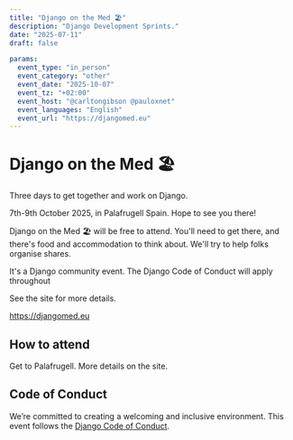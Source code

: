 ```yaml
---
title: "Django on the Med 🏖️"
description: "Django Development Sprints."
date: "2025-07-11"
draft: false

params:
  event_type: "in_person"
  event_category: "other"
  event_date: "2025-10-07"
  event_tz: "+02:00"
  event_host: "@carltongibson @pauloxnet"
  event_languages: "English"
  event_url: "https://djangomed.eu"
---
```


# Django on the Med 🏖️

Three days to get together and work on Django.

7th-9th October 2025, in Palafrugell Spain. Hope to see you there!

Django on the Med 🏖️ will be free to attend. You'll need to get there, and there's food and accommodation to think about. We'll try to help folks organise shares.

It's a Django community event. The Django Code of Conduct will apply throughout

See the site for more details.

https://djangomed.eu

## How to attend

Get to Palafrugell. More details on the site.

## Code of Conduct

We’re committed to creating a welcoming and inclusive environment. This event follows the [Django Code of Conduct](https://www.djangoproject.com/conduct/).